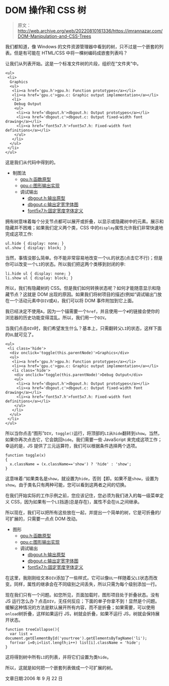 #  DOM 操作和 CSS 树

> 原文：<http://web.archive.org/web/20220810161336/https://imrannazar.com/DOM-Manipulation-and-CSS-Trees>

我们都知道，像 Windows 的文件资源管理器中看到的树，只不过是一个嵌套的列表。但是有可能在 HTML/CSS 中将一棵树编码成嵌套列表吗？

让我们从列表开始。这是一个标准文件树的片段，组织在“文件夹”中。

```
<ul>
 <li>
  Graphics
  <ul>
   <li><a href='gpu.h'>gpu.h: Function prototypes</a></li>
   <li><a href='gpu.c'>gpu.c: Graphic output implementation</a></li>
   <li>
    Debug Output
    <ul>
     <li><a href='dbgout.h'>dbgout.h: Output prototypes</a></li>
     <li><a href='dbgout.c'>dbgout.c: Output fixed-width font drawing</a></li>
     <li><a href='font5x7.h'>font5x7.h: Fixed-width font definitions</a></li>
    </ul>
   </li>
  </ul>
 </li>
</ul>
```

这是我们从代码中得到的。

*   制图法
    *   [gpu.h:函数原型](gpu.h)
    *   [gpu.c:图形输出实现](gpu.c)
    *   调试输出
        *   [dbgout.h:输出原型](dbgout.h)
        *   [dbgout.c:输出定宽字体图](dbgout.c)
        *   [font5x7.h:固定宽度字体定义](font5x7.h)

拥有树意味着每个分支节点都可以展开或折叠，以显示或隐藏树中的元素。展示和隐藏并不困难；如果我们定义两个类，CSS 中的`display`属性允许我们非常快速地完成这项工作:

```
ul.hide { display: none; }
ul.show { display: block; }
```

当然，事情没那么简单。你不能非常容易地改变一个`UL`的状态(点击它不行)；但是你可以改变一个`LI`的状态。所以我们把这两个类移到封闭的李:

```
li.hide ul { display: none; }
li.show ul { display: block; }
```

所以，我们有隐藏树的 CSS。但是我们如何转换状态呢？如何才能随意显示和隐藏节点？这就是 DOM 出现的原因。如果我们将树项目的描述(例如“调试输出”)放在一个活动元素中(`DIV`或`A`)，我们可以将 DOM 事件附加到它上面。

我已经决定不使用`A`，因为一个锚需要一个`href`，并且使用一个`#`的链接会使你的浏览器的历史功能变得混乱。所以，我们用一个`DIV`。

当我们点击`DIV`时，我们希望发生什么？基本上，只需翻转父`LI`的状态，这样下面的`UL`就可见了。

```
<ul>
 <li class='hide'>
  <div onclick='toggle(this.parentNode)'>Graphics</div>
  <ul>
   <li><a href='gpu.h'>gpu.h: Function prototypes</a></li>
   <li><a href='gpu.c'>gpu.c: Graphic output implementation</a></li>
   <li class='hide'>
    <div onclick='toggle(this.parentNode)'>Debug Output</div>
    <ul>
     <li><a href='dbgout.h'>dbgout.h: Output prototypes</a></li>
     <li><a href='dbgout.c'>dbgout.c: Output fixed-width font drawing</a></li>
     <li><a href='font5x7.h'>font5x7.h: Fixed-width font definitions</a></li>
    </ul>
   </li>
  </ul>
 </li>
</ul>
```

所以当你点击“图形”`DIV`，`toggle()`运行，将顶部的`LI`从`hide`翻转到`show`。当然，如果你再次点击它，它会跳回`hide`。我们需要一些 JavaScript 来完成这项工作；幸运的是，JS 提供了三元运算符，我们可以根据条件选择两个选项。

```
function toggle(x)
{
  x.className = (x.className=='show') ? 'hide' : 'show';
}
```

这意味着:“如果类名是`show`，就设置为`hide`，否则【即。如果不是`show`，设置为`show`。由于类名只有两种可能，您可以看到这两者之间的切换。

在我们开始实际的工作示例之前，您应该记住，您必须为我们进入的每一级菜单定义 CSS，因为如果有一个`LI`挡道(总是存在)，属性不会在`UL`之间继承。

所以现在，我们可以把所有这些放在一起，并提出一个简单的树，它是可折叠的/可扩展的，只需要一点点 DOM 改动。

*   图形
    *   [gpu.h:函数原型](gpu.h)
    *   [gpu.c:图形输出实现](gpu.c)
    *   调试输出
        *   [dbgout.h:输出原型](dbgout.h)
        *   [dbgout.c:输出定宽字体图](dbgout.c)
        *   [font5x7.h:固定宽度字体定义](font5x7.h)

在这里，我刚刚给文本`DIV`添加了一些样式，它可以像`UL`一样随着父`LI`状态而改变。同样，属性的继承会在不同级别之间丢失，所以只需为每个级别添加一行。

现在我们只有一个问题。如您所见，页面加载时，图形项目处于折叠状态。没有 JS 运行怎么办？点击`DIV`，无任何反应；下面的单子你拿不到！显然是个问题。缓解这种情况的方法是默认展开所有内容，而不是折叠；如果需要，可以使用`onload`树折叠，这样如果运行 JS，树就会折叠，如果不运行 JS，树就会保持展开状态。

```
function treeCollapse(){
  var list = document.getElementById('yourtree').getElementsByTagName('li');
  for(var i=0;i<list.length;i++) list[i].className = 'hide';
}
```

这将得到树中所有`LI`的列表，并将它们设置为类`hide`。

所以，这就是如何把一个嵌套列表做成一个可扩展的树。

文章日期:2006 年 9 月 22 日